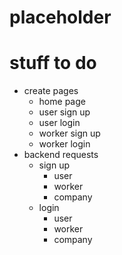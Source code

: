 # placeholder
# stuff to do 
- create pages
  - home page
  - user sign up
  - user login 
  - worker sign up
  - worker login
- backend requests
  - sign up 
    - user
    - worker
    - company
  - login 
    - user 
    - worker
    - company
